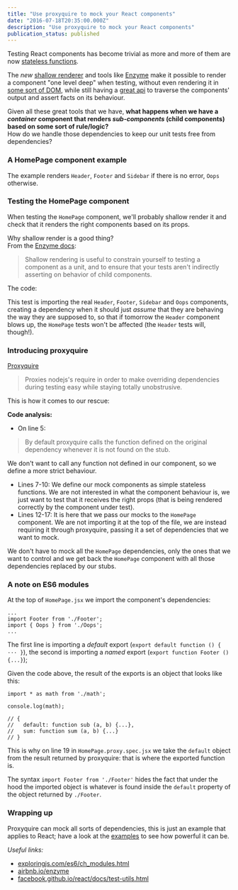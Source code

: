 ```yaml
---
title: "Use proxyquire to mock your React components"
date: "2016-07-18T20:35:00.000Z"
description: "Use proxyquire to mock your React components"
publication_status: published
---
```


Testing React components has become trivial as more and more of them are now [stateless functions](https://facebook.github.io/react/docs/reusable-components.html#stateless-functions).

The _new_ [shallow renderer](https://facebook.github.io/react/docs/test-utils.html#shallow-rendering) and tools like [Enzyme](http://airbnb.io/enzyme) make it possible to render a component "one level deep" when testing, without even rendering it in [some sort of DOM](https://github.com/asbjornenge/testdom), while still having a [great api](http://airbnb.io/enzyme/docs/api/shallow.html) to traverse the components' output and assert facts on its behaviour.

Given all these great tools that we have, **what happens when we have a _container_ component that renders _sub-components_ (child components) based on some sort of rule/logic?**  
How do we handle those dependencies to keep our unit tests free from dependencies?

### A HomePage component example

The example renders `Header`, `Footer` and `Sidebar` if there is no error, `Oops` otherwise.

### Testing the HomePage component

When testing the `HomePage` component, we'll probably shallow render it and check that it renders the right components based on its props.

Why shallow render is a good thing?  
From the [Enzyme docs](http://airbnb.io/enzyme/docs/api/shallow.html):

> Shallow rendering is useful to constrain yourself to testing a component as a unit, and to ensure that your tests aren't indirectly asserting on behavior of child components.

The code:

This test is importing the real `Header`, `Footer`, `Sidebar` and `Oops` components, creating a dependency when it should just _assume_ that they are behaving the way they are supposed to, so that if tomorrow the `Header` component blows up, the `HomePage` tests won't be affected (the `Header` tests will, though!).

### Introducing proxyquire

[Proxyquire](https://github.com/thlorenz/proxyquire)

> Proxies nodejs's require in order to make overriding dependencies during testing easy while staying totally unobstrusive.

This is how it comes to our rescue:

**Code analysis:**

- On line 5:

> By default proxyquire calls the function defined on the original dependency whenever it is not found on the stub.

We don't want to call any function not defined in our component, so we define a more strict behaviour.

- Lines 7-10: We define our mock components as simple stateless functions. We are not interested in what the component behaviour is, we just want to test that it receives the right props (that is being rendered correctly by the component under test).
- Lines 12-17: It is here that we pass our mocks to the `HomePage` component. We are not importing it at the top of the file, we are instead requiring it through proxyquire, passing it a set of dependencies that we want to mock.

We don't have to mock all the `HomePage` dependencies, only the ones that we want to control and we get back the `HomePage` component with all those dependencies replaced by our stubs.

### A note on ES6 modules

At the top of `HomePage.jsx` we import the component's dependencies:

    ...
    import Footer from './Footer';
    import { Oops } from './Oops';
    ...

The first line is importing a _default_ export (`export default function () { ··· }`), the second is importing a _named_ export (`export function Footer () {...}`);

Given the code above, the result of the exports is an object that looks like this:

    import * as math from './math';

    console.log(math);

    // {
    //   default: function sub (a, b) {...},
    //   sum: function sum (a, b) {...}
    // }

This is why on line 19 in `HomePage.proxy.spec.jsx` we take the `default` object from the result returned by proxyquire: that is where the exported function is.

The syntax `import Footer from './Footer'` hides the fact that under the hood the imported object is whatever is found inside the `default` property of the object returned by `./Footer`.

### Wrapping up

Proxyquire can mock all sorts of dependencies, this is just an example that applies to React; have a look at the [examples](https://github.com/thlorenz/proxyquire#examples) to see how powerful it can be.

_Useful links:_

- [exploringjs.com/es6/ch_modules.html](http://exploringjs.com/es6/ch_modules.html)
- [airbnb.io/enzyme](http://airbnb.io/enzyme)
- [facebook.github.io/react/docs/test-utils.html](http://airbnb.io/enzyme)
